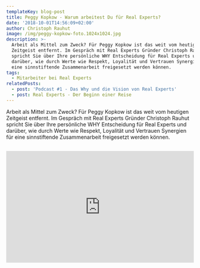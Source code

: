 ```yaml
---
templateKey: blog-post
title: Peggy Kopkow - Warum arbeitest Du für Real Experts?
date: '2018-10-01T14:56:09+02:00'
author: Christoph Rauhut
image: /img/peggy-kopkow-foto.1024x1024.jpg
description: >-
  Arbeit als Mittel zum Zweck? Für Peggy Kopkow ist das weit vom heutigen
  Zeitgeist entfernt. Im Gespräch mit Real Experts Gründer Christoph Rauhut
  spricht Sie über Ihre persönliche WHY Entscheidung für Real Experts und
  darüber, wie durch Werte wie Respekt, Loyalität und Vertrauen Synergien für
  eine sinnstiftende Zusammenarbeit freigesetzt werden können. 
tags:
  - Mitarbeiter bei Real Experts
relatedPosts:
  - post: 'Podcast #1 - Das Why und die Vision von Real Experts'
  - post: Real Experts - Der Beginn einer Reise
---
```

Arbeit als Mittel zum Zweck? Für Peggy Kopkow ist das weit vom heutigen Zeitgeist entfernt. Im Gespräch mit Real Experts Gründer Christoph Rauhut spricht Sie über Ihre persönliche WHY Entscheidung für Real Experts und darüber, wie durch Werte wie Respekt, Loyalität und Vertrauen Synergien für eine sinnstiftende Zusammenarbeit freigesetzt werden können. 

## 

<iframe width="100%" height="300" scrolling="no" frameborder="no" allow="autoplay" src="https://w.soundcloud.com/player/?url=https%3A//api.soundcloud.com/tracks/495675882&color=%23ff5500&auto_play=false&hide_related=false&show_comments=true&show_user=true&show_reposts=false&show_teaser=true&visual=true"></iframe>
